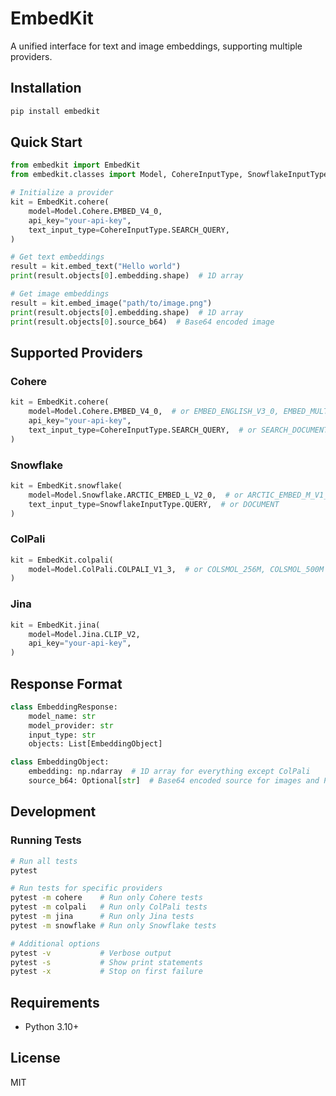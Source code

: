 # EmbedKit

A unified interface for text and image embeddings, supporting multiple providers.

## Installation

```bash
pip install embedkit
```

## Quick Start

```python
from embedkit import EmbedKit
from embedkit.classes import Model, CohereInputType, SnowflakeInputType

# Initialize a provider
kit = EmbedKit.cohere(
    model=Model.Cohere.EMBED_V4_0,
    api_key="your-api-key",
    text_input_type=CohereInputType.SEARCH_QUERY,
)

# Get text embeddings
result = kit.embed_text("Hello world")
print(result.objects[0].embedding.shape)  # 1D array

# Get image embeddings
result = kit.embed_image("path/to/image.png")
print(result.objects[0].embedding.shape)  # 1D array
print(result.objects[0].source_b64)  # Base64 encoded image
```

## Supported Providers

### Cohere
```python
kit = EmbedKit.cohere(
    model=Model.Cohere.EMBED_V4_0,  # or EMBED_ENGLISH_V3_0, EMBED_MULTILINGUAL_V3_0, etc.
    api_key="your-api-key",
    text_input_type=CohereInputType.SEARCH_QUERY,  # or SEARCH_DOCUMENT
)
```

### Snowflake
```python
kit = EmbedKit.snowflake(
    model=Model.Snowflake.ARCTIC_EMBED_L_V2_0,  # or ARCTIC_EMBED_M_V1_5
    text_input_type=SnowflakeInputType.QUERY,  # or DOCUMENT
)
```

### ColPali
```python
kit = EmbedKit.colpali(
    model=Model.ColPali.COLPALI_V1_3,  # or COLSMOL_256M, COLSMOL_500M
)
```

### Jina
```python
kit = EmbedKit.jina(
    model=Model.Jina.CLIP_V2,
    api_key="your-api-key",
)
```

## Response Format

```python
class EmbeddingResponse:
    model_name: str
    model_provider: str
    input_type: str
    objects: List[EmbeddingObject]

class EmbeddingObject:
    embedding: np.ndarray  # 1D array for everything except ColPali
    source_b64: Optional[str]  # Base64 encoded source for images and PDFs
```

## Development

### Running Tests

```bash
# Run all tests
pytest

# Run tests for specific providers
pytest -m cohere    # Run only Cohere tests
pytest -m colpali   # Run only ColPali tests
pytest -m jina      # Run only Jina tests
pytest -m snowflake # Run only Snowflake tests

# Additional options
pytest -v           # Verbose output
pytest -s           # Show print statements
pytest -x           # Stop on first failure
```

## Requirements

- Python 3.10+

## License

MIT
